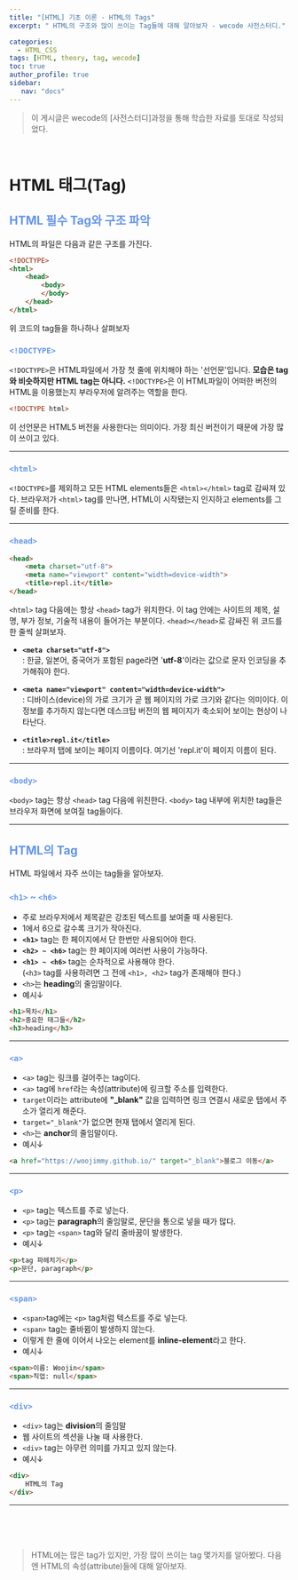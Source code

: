 ```yaml
---
title: "[HTML] 기초 이론 - HTML의 Tags"
excerpt: " HTML의 구조와 많이 쓰이는 Tag들에 대해 알아보자 - wecode 사전스터디."

categories: 
  - HTML_CSS
tags: [HTML, theory, tag, wecode]
toc: true
author_profile: true 
sidebar:
   nav: "docs"
---
```

>이 게시글은 wecode의 [사전스터디]과정을 통해 학습한 자료를 토대로 작성되었다.

<br>

# HTML 태그(Tag)
## <span style="color:cornflowerblue">**HTML 필수 Tag와 구조 파악**</span>
HTML의 파일은 다음과 같은 구조를 가진다.
```html
<!DOCTYPE>
<html>
    <head>
        <body>
        </body>
    </head>
</html>
```
위 코드의 tag들을 하나하나 살펴보자
### <span style="color:cornflowerblue">**`<!DOCTYPE>`**</span>
`<!DOCTYPE>`은 HTML파일에서 가장 첫 줄에 위치해야 하는 '선언문'입니다. **모습은 tag와 비슷하지만 HTML tag는 아니다.**  `<!DOCTYPE>`은 이 HTML파일이 어떠한 버전의 HTML을 이용했는지 부라우저에 알려주는 역할을 한다. 
```html
<!DOCTYPE html>
```
이 선언문은 HTML5 버전을 사용한다는 의미이다. 가장 최신 버전이기 때문에 가장 많이 쓰이고 있다.

---

### <span style="color:cornflowerblue">**`<html>`**</span>
`<!DOCTYPE>`를 제외하고 모든 HTML elements들은 `<html></html>` tag로 감싸져 있다. 브라우저가 `<html>` tag를 만나면, HTML이 시작됐는지 인지하고 elements를 그릴 준비를 한다.

---

### <span style="color:cornflowerblue">**`<head>`**</span>
```html
<head>
    <meta charset="utf-8">
    <meta name="viewport" content="width=device-width">
    <title>repl.it</title>
</head>
```
`<html>` tag 다음에는 항상 `<head>` tag가 위치한다. 이 tag 안에는 사이트의 제목, 설명, 부가 정보, 기술적 내용이 들어가는 부분이다. `<head></head>`로 감싸진 위 코드를 한 줄씩 살펴보자.

- **`<meta charset="utf-8">`**<br>: 한글, 일본어, 중국어가 포함된 page라면 '**utf-8**'이라는 값으로 문자 인코딩을 추가해줘야 한다.

- **`<meta name="viewport" content="width=device-width">`**<br>: 디바이스(device)의 가로 크기가 곧 웹 페이지의 가로 크기와 같다는 의미이다. 이 정보를 추가하지 않는다면 데스크탑 버전의 웹 페이지가 축소되어 보이는 현상이 나타난다.
- **`<title>repl.it</title>`**<br> : 브라우저 탭에 보이는 페이지 이름이다. 여기선 'repl.it'이 페이지 이름이 된다.

---

### <span style="color:cornflowerblue">**`<body>`**</span>
`<body>` tag는 항상 `<head>` tag 다음에 위친한다. `<body>` tag 내부에 위치한 tag들은 브라우저 화면에 보여질 tag들이다.

---
## <span style="color:cornflowerblue">**HTML의 Tag**</span>
HTML 파일에서 자주 쓰이는 tag들을 알아보자.
### <span style="color:cornflowerblue">**`<h1>` ~ `<h6>`**</span>
- 주로 브라우저에서 제목같은 강조된 텍스트를 보여줄 때 사용된다.
- 1에서 6으로 갈수록 크기가 작아진다.
- **`<h1>`** tag는 한 페이지에서 단 한번만 사용되어야 한다.
- **`<h2> ~ <h6>`** tag는 한 페이지에 여러번 사용이 가능하다.
- **`<h1> ~ <h6>`** tag는 순차적으로 사용해야 한다.<br>(`<h3>` tag를 사용하려면 그 전에 `<h1>, <h2>` tag가 존재해야 한다.)
- `<h>`는 **heading**의 줄임말이다.
- 예시↓

```html
<h1>목차</h1>
<h2>중요한 태그들</h2>
<h3>heading</h3>
```

---

### <span style="color:cornflowerblue">**`<a>`**</span>
- `<a>` tag는 링크를 걸어주는 tag이다.
- `<a>` tag에 `href`라는 속성(attribute)에 링크할 주소를 입력한다.
- `target`이라는 attribute에 **"_blank"** 값을 입력하면 링크 연결시 새로운 탭에서 주소가 열리게 해준다.
- `target="_blank"`가 없으면 현재 탭에서 열리게 된다.
- `<h>`는 **anchor**의 줄임말이다.
- 예시↓
  
```html
<a href="https://woojimmy.github.io/" target="_blank">블로그 이동</a>
```

---
### <span style="color:cornflowerblue">**`<p>`**</span>
- `<p>` tag는 텍스트를 주로 넣는다.
- `<p>` tag는 **paragraph**의 줄임말로, 문단을 통으로 넣을 때가 많다.
- `<p>` tag는 `<span>` tag와 달리 줄바꿈이 발생한다.
- 예시↓
  
```html
<p>tag 파헤치기</p>
<p>문단, paragraph</p>
```

---
### <span style="color:cornflowerblue">**`<span>`**</span>
- `<span>`tag에는 `<p>` tag처럼 텍스트를 주로 넣는다.
- `<span>` tag는 줄바뀜이 발생하지 않는다.
- 이렇게 한 줄에 이어서 나오는 element를 **inline-element**라고 한다.
- 예시↓

```html
<span>이름: Woojin</span>
<span>직업: null</span>
```

---
### <span style="color:cornflowerblue">**`<div>`**
- `<div>` tag는 **division**의 줄임말
- 웹 사이트의 섹션을 나눌 때 사용한다.
- `<div>` tag는 아무런 의미를 가지고 있지 않는다.
- 예시↓

```html
<div>
    HTML의 Tag
</div>
```

---

<br><br>
<br>
>HTML에는 많은 tag가 있지만, 가장 많이 쓰이는 tag 몇가지를 알아봤다. 다음엔 HTML의 속성(attribute)들에 대해 알아보자.